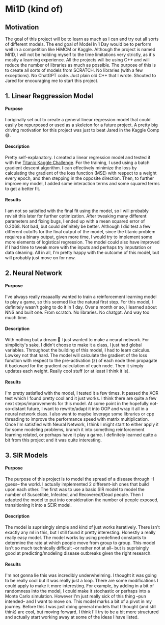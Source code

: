 # Mi1D (kind of)
## Motivation
The goal of this project will be to learn as much as I can and try out all sorts of different models. 
The end goal of Model In 1 Day would be to perform well in a competition like HiMCM or Kaggle. 
Although the project is named Mi1D, I will not be holding myself to the time limitations very strictly, 
as it's mostly a learning experience. All the projects will be using C++ and will reduce the number of libraries as
much as possible. The purpose of this is to create all sorts of models from SCRATCH. No libraries (with a few 
exceptions). No ChatGPT code. Just plain old C++ that I wrote. Shouted to Jared for encouraging me to start this project.

## 1. Linear Reggression Model

#### Purpose
I originally set out to create a general linear regression model that could easily be repurposed or used as a skeleton for a future project. A pretty big
driving motivation for this project was just to beat Jared in the Kaggle Comp😅.

#### Description
Pretty self-explanatory. I created a linear regression model and tested it 
with the [Titanic Kaggle Challenge](https://www.kaggle.com/competitions/titanic/data?select=test.csv). For the training, I used
using a batch gradient descent algorithm. I can effectively minimize the loss by calculating the gradient of the loss function (MSE) with respect to a weight every epoch, and then stepping in the opposite direction. Then, to further improve my model, I added some interaction terms and some squared terms to get
a better fit.

#### Results
I am not so satisfied with the final fit using the model, so I will probably revisit this later for further optimization. After tweaking many different parameters and fixing bugs, I ended up with a mean squared error of 0.2068. Not bad, but could definitely be better. Although I did test a few different
cutoffs for the final output of the model, since the titanic problem requires a binary output, given more time, I would try to implement some more elements of
logistical regression. The model could also have improved if I had time to tweak more with the inputs and perhaps try imputation or data cleaning. All in all, I'm pretty happy with the outcome of this model, but will probably just move on for now.


## 2. Neural Network

#### Purpose
I've always really reaaaallly wanted to train a reinforcement learning model to play a game, so this seemed like the natural first step. For this model, I definitely wasn't going to do it in 1 day. Over a month or so, I learned about NNS and built one. From scratch. No libraries. No chatgpt. And way too much time. 

#### Description
With nothing but a dream 💭 I just wanted to make a neural network. For simplicity's sake, I didn't choose to make it a class, I just had global variables. Throughout the building of this
model, I had to learn calculus. Lowkey not that hard. The model will calculate the gradient of the loss function with respect to the pre-activation (z) of each node then propagate it backward for the gradient calculation of each node. Then it simply updates each weight. Really cool stuff (or at least I think it is).

#### Results
I'm pretty satisfied with the model, I tested it a few times. It passed the XOR test which I found pretty cool and it just works. I think there are quite a few next steps/improvements for
this model. At some point in the hopefully not-so-distant future, I want to rewrite/adapt it into OOP and wrap it all in a neural network class. I also want to maybe leverage some libraries
or cpp threading to improve the performance speed with matrix multiplication. Once I'm satisfied with Neural Network, I think I might start to either apply it for some modeling problems, 
branch it into something reinforcement learning related, or perhaps have it play a game. I definitely learned quite a bit from this project and it was quite interesting.

## 3. SIR Models

#### Purpose
The purpose of this project is to model the spread of a disease through –I guess– the world. I actually implemented 2 different-ish ones that build upon each other. The first was to use a basic SIR model to model the number of Suscetible, Infected, and Recovered/Dead people. Then I adapted the model to put into consideration the number of people exposed, transitioning it into a SEIR model.

#### Description
The model is suprisingly simple and kind of just works iteratively. There isn't exactly any ml in this, but I still found it pretty interesting. Honestly a really really easy model. The model works by using predefined constants to determine the rate at which people move from group to group. This model isn't so much technically difficult –or rather not at all– but is suprisingly good at predicting/modeling disease outbreaks given the right research.

#### Results
I'm not gonna lie this was incredibly underwhelming. I thought it was going to be really cool but it was really just a loop. There are some modifications I could apply to make it more interesting. For example, by adding in a bit of randomness into the model, I could make it stochastic or perhaps into a Monte Carlo simulation. However I'm just really sick of this thing –pun intended– and I want to move on. This model marks a bit of a pivot in my journey. Before this I was just doing general models that I thought (and still think) are cool, but moving forward, I think I'll try to be a bit more structured and actually start working away at some of the ideas I have listed.
